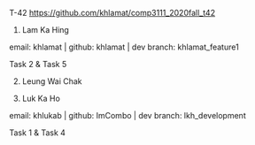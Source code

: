 T-42
https://github.com/khlamat/comp3111_2020fall_t42

1. Lam Ka Hing

email: khlamat | github: khlamat | dev branch: khlamat_feature1

Task 2 & Task 5


2. Leung Wai Chak


3. Luk Ka Ho

email: khlukab | github: ImCombo | dev branch: lkh_development

Task 1 & Task 4
